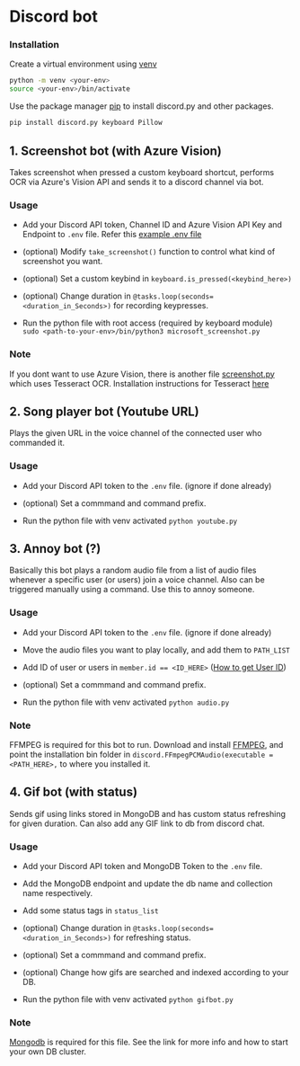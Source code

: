 # Discord bot

### Installation

Create a virtual environment using [venv](https://virtualenv.pypa.io/en/latest/#:~:text=virtualenv%20is%20a%20tool%20to,library%20under%20the%20venv%20module.)

```bash
python -m venv <your-env>
source <your-env>/bin/activate
```

Use the package manager [pip](https://pip.pypa.io/en/stable/) to install discord.py and other packages.

```bash
pip install discord.py keyboard Pillow
```

## 1. Screenshot bot (with Azure Vision)
Takes screenshot when pressed a custom keyboard shortcut, performs OCR via Azure's Vision API and sends it to a discord channel via bot.

### Usage

- Add your Discord API token, Channel ID and Azure Vision API Key and Endpoint to `.env` file. Refer this [example .env file](./.env.example)

- (optional) Modify `take_screenshot()` function to control what kind of screenshot you want.

- (optional) Set a custom keybind in `keyboard.is_pressed(<keybind_here>)`

- (optional) Change duration in `@tasks.loop(seconds=<duration_in_Seconds>)` for recording keypresses.

- Run the python file with root access (required by keyboard module) <br>`sudo <path-to-your-env>/bin/python3 microsoft_screenshot.py`

### Note

If you dont want to use Azure Vision, there is another file [screenshot.py](./screenshot.py) which uses Tesseract OCR. Installation instructions for Tesseract [here](https://www.bl.uk/britishlibrary/~/media/bl/global/early%20indian%20printed%20books/training%20resources/installing%20and%20using%20tesseract%20ocr.pdf)

## 2. Song player bot (Youtube URL)
Plays the given URL in the voice channel of the connected user who commanded it.

### Usage

- Add your Discord API token to the `.env` file. (ignore if done already)

- (optional) Set a commmand and command prefix.

- Run the python file with venv activated `python youtube.py`

## 3. Annoy bot (?)

Basically this bot plays a random audio file from a list of audio files whenever a specific user (or users) join a voice channel. Also can be triggered manually using a command. Use this to annoy someone.

### Usage

- Add your Discord API token to the `.env` file. (ignore if done already)

- Move the audio files you want to play locally, and add them to `PATH_LIST`

- Add ID of user or users in `member.id == <ID_HERE>` ([How to get User ID](https://support.discord.com/hc/en-us/articles/206346498-Where-can-I-find-my-User-Server-Message-ID-))

- (optional) Set a commmand and command prefix.

- Run the python file with venv activated `python audio.py`

### Note

FFMPEG is required for this bot to run. Download and install [FFMPEG](https://ffmpeg.org/download.html),  and point the installation bin folder in `discord.FFmpegPCMAudio(executable = <PATH_HERE>,` to where you installed it.

## 4. Gif bot (with status)

Sends gif using links stored in MongoDB and has custom status refreshing for given duration. Can also add any GIF link to db from discord chat. 

### Usage

- Add your Discord API token and MongoDB Token to the `.env` file.

- Add the MongoDB endpoint and update the db name and collection name respectively.

- Add some status tags in `status_list`

- (optional) Change duration in `@tasks.loop(seconds=<duration_in_Seconds>)` for refreshing status.

- (optional) Set a commmand and command prefix.

- (optional) Change how gifs are searched and indexed according to your DB.

- Run the python file with venv activated `python gifbot.py`

### Note

[Mongodb](https://www.mongodb.com/) is required for this file. See the link for more info and how to start your own DB cluster.